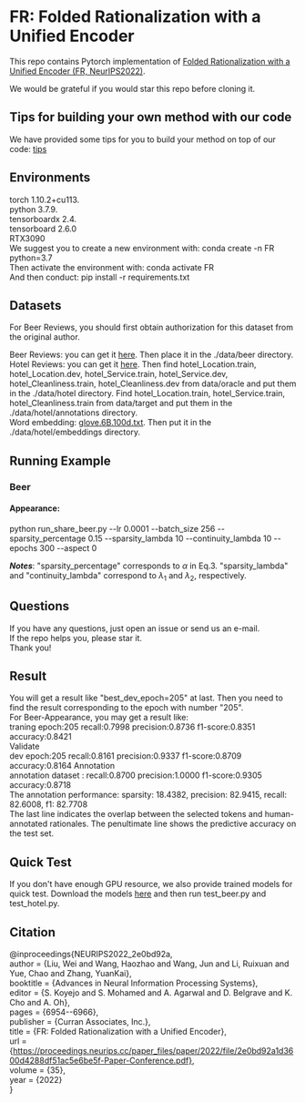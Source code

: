 # FR: Folded Rationalization with a Unified Encoder  
This repo contains Pytorch implementation of [Folded Rationalization with a Unified Encoder (FR, NeurIPS2022)](https://arxiv.org/abs/2209.08285).    

We would be grateful if you would star this repo before cloning it.

## Tips for building your own method with our code

We have provided some tips for you to build your method on top of our code: [tips](https://github.com/jugechengzi/FR/blob/main/tips.pdf)




## Environments  
torch 1.10.2+cu113.   
python 3.7.9.   
tensorboardx 2.4.   
tensorboard 2.6.0    
RTX3090  
We suggest you to create a new environment with: conda create -n FR python=3.7    
Then activate the environment with: conda activate FR  
And then conduct: pip install -r requirements.txt  

## Datasets  
For Beer Reviews, you should first obtain authorization for this dataset from the original author.
 
Beer Reviews: you can get it [here](http://people.csail.mit.edu/taolei/beer/). Then place it in the ./data/beer directory.  
Hotel Reviews: you can get it [here](https://people.csail.mit.edu/yujia/files/r2a/data.zip). 
Then  find hotel_Location.train, hotel_Location.dev, hotel_Service.train, hotel_Service.dev, hotel_Cleanliness.train, hotel_Cleanliness.dev from data/oracle and put them in the ./data/hotel directory. 
Find hotel_Location.train, hotel_Service.train, hotel_Cleanliness.train from data/target and put them in the ./data/hotel/annotations directory.  
Word embedding: [glove.6B.100d.txt](https://nlp.stanford.edu/projects/glove/). Then put it in the ./data/hotel/embeddings directory.

## Running Example  
### Beer
#### Appearance:  
python run_share_beer.py --lr 0.0001 --batch_size 256 --sparsity_percentage 0.15 --sparsity_lambda 10 --continuity_lambda 10 --epochs 300 --aspect 0  

**_Notes_**: "sparsity_percentage" corresponds to $\alpha$ in Eq.3. "sparsity_lambda" and "continuity_lambda" correspond to $\lambda_1$ and $\lambda_2$, respectively.

## Questions
If you have any questions, just open an issue or send us an e-mail.   
If the repo helps you, please star it.   
Thank you!  

## Result
You will get a result like "best_dev_epoch=205" at last. Then you need to find the result corresponding to the epoch with number "205".  
For Beer-Appearance, you may get a result like:  
traning epoch:205 recall:0.7998 precision:0.8736 f1-score:0.8351 accuracy:0.8421  
Validate  
dev epoch:205 recall:0.8161 precision:0.9337 f1-score:0.8709 accuracy:0.8164
Annotation  
annotation dataset : recall:0.8700 precision:1.0000 f1-score:0.9305 accuracy:0.8718  
The annotation performance: sparsity: 18.4382, precision: 82.9415, recall: 82.6008, f1: 82.7708  
The last line indicates the overlap between the selected tokens and human-annotated rationales. The penultimate line shows the predictive accuracy on the test set. 

## Quick Test 
If you don't have enough GPU resource, we also provide trained models for quick test. Download the models [here](https://drive.google.com/file/d/1jLkLBC5CJxu-M_2yOGi94rGwscofnJVk/view?usp=sharing) and then run test_beer.py and test_hotel.py.


## Citation  
@inproceedings{NEURIPS2022_2e0bd92a,  
 author = {Liu, Wei and Wang, Haozhao and Wang, Jun and Li, Ruixuan and Yue, Chao and Zhang, YuanKai},  
 booktitle = {Advances in Neural Information Processing Systems},  
 editor = {S. Koyejo and S. Mohamed and A. Agarwal and D. Belgrave and K. Cho and A. Oh},  
 pages = {6954--6966},  
 publisher = {Curran Associates, Inc.},  
 title = {FR: Folded Rationalization with a Unified Encoder},  
 url = {https://proceedings.neurips.cc/paper_files/paper/2022/file/2e0bd92a1d3600d4288df51ac5e6be5f-Paper-Conference.pdf},  
 volume = {35},  
 year = {2022}  
}  




